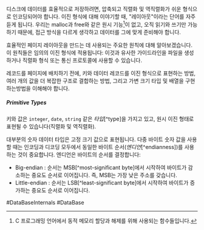 디스크에 데이터를 효율적으로 저장하려면, 압축되고 직렬화 및 역직렬화가 쉬운 형식으로 인코딩되어야 합니다. 이진 형식에 대해 이야기할 때, "레이아웃"이라는 단어를 자주 듣게 됩니다. 우리는 malloc과 free와 같은 원시 기능[^1]이 없고, 오직 읽기와 쓰기만 가능하기 때문에, 접근 방식을 다르게 생각하고 데이터를 그에 맞게 준비해야 합니다.

효율적인 페이지 레이아웃을 만드는 데 사용되는 주요한 원칙에 대해 알아보겠습니다. 이 원칙들은 임의의 이진 형식에 적용됩니다: 이것과 유사한 가이드라인을 파일을 생성하거나 직렬화 형식 또는 통신 프로토콜에 사용할 수 있습니다.

레코드를 페이지에 배치하기 전에, 키와 데이터 레코드를 이진 형식으로 표현하는 방법, 여러 개의 값을 더 복잡한 구조로 결합하는 방법, 그리고 가변 크기 타입 및 배열을 구현하는방법을 이해해야 합니다.
##### Primitive Types
키와 값은 `integer`, `date`, `string` 같은 *타입*[^type]을 가지고 있고, 원시 이진 형태로 표현될 수 있습니다(직렬화 및 역직렬화).

대부분의 숫자 데이터 타입은 고정 크기 값으로 표현됩니다. 다중 바이트 숫자 값을 사용할 때는 인코딩과 디코딩 모두에서 동일한 바이트 순서(*엔디언*[^endianness])를 사용하는 것이 중요합니다. 엔디언은 바이트의 순서를 결정합니다:
- Big-endian : 순서는 MSB[^most-significant byte]에서 시작하여 바이트가 감소하는 중요도 순서로 이어집니다. 즉, MSB는 가장 낮은 주소를 갖습니다.
- Little-endian : 순서는 LSB[^least-significant byte]에서 시작하여 바이트가 증가하는 중요도 순서로 이어집니다.



#DataBaseInternals #DataBase 

[^1]: C 프로그래밍 언어에서 동적 메모리 할당과 해제를 위해 사용되는 함수들입니다.
